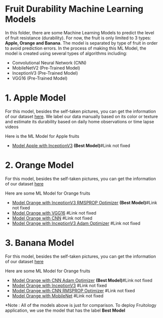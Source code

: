 # Fruit Durability Machine Learning Models
In this folder, there are some Machine Learning Models to predict the level of fruit resistance (durability). For now, the fruit is only limited to 3 types: **Apple, Orange and Banana**. The model is separated by type of fruit in order to avoid prediction errors. In the process of making this ML Model, the model is created using several types of algorithms including:


* Convolutional Neural Network (CNN)
* MobileNetV2 (Pre-Trained Model) 
* InceptionV3 (Pre-Trained Model) 
* VGG16 (Pre-Trained Model) 

# 1. Apple Model
For this model, besides the self-taken pictures, you can get the information of our dataset [here](https://drive.google.com/file/d/1EGFqvaKpCLA--3i42cupKdD0ygItK0MA/view?usp=sharing). We label our data manually based on its color or texture and estimate its durability based on daily home observations or time lapse videos

Here is the ML Model for Apple fruits 
* [Model Apple with InceptionV3](https://drive.google.com/file/d/1EGFqvaKpCLA--3i42cupKdD0ygItK0MA/view?usp=sharing) **(Best Model)**#Link not fixed

# 2. Orange Model
For this model, besides the self-taken pictures, you can get the information of our dataset [here](https://drive.google.com/file/d/1KB0PmD3Ej1V9Jt-M_-F37QsShcPHpqiS/view?usp=sharing) 

Here are some ML Model for Orange fruits 

* [Model Orange with InceptionV3 RMSPROP Optimizer](https://drive.google.com/file/d/1EGFqvaKpCLA--3i42cupKdD0ygItK0MA/view?usp=sharing) **(Best Model)**#Link not fixed
* [Model Orange with VGG16](https://drive.google.com/file/d/1EGFqvaKpCLA--3i42cupKdD0ygItK0MA/view?usp=sharing) #Link not fixed
* [Model Orange with CNN](https://drive.google.com/file/d/1EGFqvaKpCLA--3i42cupKdD0ygItK0MA/view?usp=sharing) #Link not fixed
* [Model Orange with InceptionV3 Adam Optimizer](https://drive.google.com/file/d/1EGFqvaKpCLA--3i42cupKdD0ygItK0MA/view?usp=sharing) #Link not fixed

# 3. Banana Model
For this model, besides the self-taken pictures, you can get the information of our dataset [here](https://drive.google.com/file/d/1PEhuekpGf34Yp2GGNvxi3Flqtk2kBNFz/view?usp=sharing) 

Here are some ML Model for Orange fruits 

* [Model Orange with CNN Adam Optimizer](https://drive.google.com/file/d/1EGFqvaKpCLA--3i42cupKdD0ygItK0MA/view?usp=sharing) **(Best Model)**#Link not fixed
* [Model Orange with InceptionV3](https://drive.google.com/file/d/1EGFqvaKpCLA--3i42cupKdD0ygItK0MA/view?usp=sharing) #Link not fixed
* [Model Orange with CNN RMSPROP Optimizer](https://drive.google.com/file/d/1EGFqvaKpCLA--3i42cupKdD0ygItK0MA/view?usp=sharing) #Link not fixed
* [Model Orange with MobileNet](https://drive.google.com/file/d/1EGFqvaKpCLA--3i42cupKdD0ygItK0MA/view?usp=sharing) #Link not fixed


*Note : All of the models above is just for comparison. To deploy Fruitology application, we use the model that has the label **Best Model**
